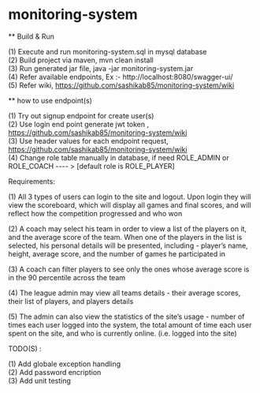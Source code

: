 # monitoring-system

** Build & Run

(1) Execute and run monitoring-system.sql in mysql database </br>
(2) Build project via maven, mvn clean install </br>
(3) Run generated jar file, java -jar monitoring-system.jar </br>
(4) Refer available endpoints, Ex :- http://localhost:8080/swagger-ui/ </br>
(5) Refer wiki, https://github.com/sashikab85/monitoring-system/wiki </br>


** how to use endpoint(s)

(1) Try out signup endpoint for create user(s) </br>
(2) Use login end point generate jwt token , https://github.com/sashikab85/monitoring-system/wiki </br>
(3) Use header values for each endpoint request, https://github.com/sashikab85/monitoring-system/wiki </br>
(4) Change role table manually in database, if need ROLE_ADMIN or ROLE_COACH ---- > [default role is ROLE_PLAYER] </br>


Requirements:

(1) All 3 types of users can login to the site and logout. Upon login they will view the scoreboard, which will display all games and final scores, and will reflect how the   competition progressed and who won </br>

(2) A coach may select his team in order to view a list of the players on it, and the average score of the team. When one of the players in the list is selected, his personal details will be presented, including - player’s name, height, average score, and the number of games he participated in </br>

(3) A coach can filter players to see only the ones whose average score is in the 90 percentile across the team </br>

(4) The league admin may view all teams details - their average scores, their list of players, and players details </br>

(5) The admin can also view the statistics of the site’s usage - number of times each user logged into the system, the total amount of time each user spent on the site, and who is currently online. (i.e. logged into the site) </br>


TODO(S) :

(1) Add globale exception handling </br>
(2) Add password encription </br>
(3) Add unit testing </br>
